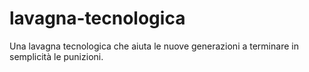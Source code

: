 # lavagna-tecnologica
Una lavagna tecnologica che aiuta le nuove generazioni a terminare in semplicità le punizioni.
